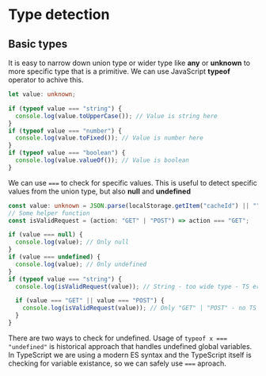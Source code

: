 # Type detection

## Basic types

It is easy to narrow down union type or wider type like **any** or **unknown** to more specific type that is a primitive. We can use JavaScript **typeof** operator to achive this.

```ts
let value: unknown; 

if (typeof value === "string") {
  console.log(value.toUpperCase()); // Value is string here
}
if (typeof value === "number") {
  console.log(value.toFixed()); // Value is number here
}
if (typeof value === "boolean") {
  console.log(value.valueOf()); // Value is boolean
}
```

We can use `===` to check for specific values. This is useful to detect specific values from the union type, but also **null** and **undefined**

```ts
const value: unknown = JSON.parse(localStorage.getItem("cacheId") || "");
// Some helper function
const isValidRequest = (action: "GET" | "POST") => action === "GET";

if (value === null) {
  console.log(value); // Only null
}
if (value === undefined) {
  console.log(value); // Only undefined
}
if (typeof value === "string") {
  console.log(isValidRequest(value)); // String - too wide type - TS error

  if (value === "GET" || value === "POST") {
    console.log(isValidRequest(value)); // Only "GET" | "POST" - no TS error
  }
}
```

There are two ways to check for undefined. Usage of `typeof x === "undefined"` is historical approach that handles undefined global variables. In TypeScript we are using a modern ES syntax and the TypeScript itself is checking for variable existance, so we can safely use `===` aproach.
